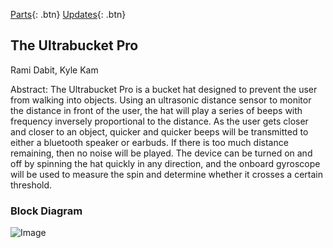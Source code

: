 [Parts](https://ramidabit.github.io/ultrabucket/parts){: .btn}
[Updates](https://ramidabit.github.io/ultrabucket/updates){: .btn}


## The Ultrabucket Pro

Rami Dabit, Kyle Kam

Abstract: The Ultrabucket Pro is a bucket hat designed to prevent the user from walking into objects. Using an ultrasonic distance sensor to monitor the distance in front of the user, the hat will play a series of beeps with frequency inversely proportional to the distance. As the user gets closer and closer to an object, quicker and quicker beeps will be transmitted to either a bluetooth speaker or earbuds. If there is too much distance remaining, then no noise will be played. The device can be turned on and off by spinning the hat quickly in any direction, and the onboard gyroscope will be used to measure the spin and determine whether it crosses a certain threshold.

### Block Diagram
![Image](https://i.imgur.com/DSP5qK6.png)
